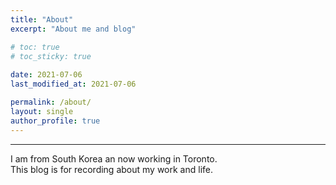 ```yaml
---
title: "About"
excerpt: "About me and blog"

# toc: true
# toc_sticky: true
 
date: 2021-07-06
last_modified_at: 2021-07-06

permalink: /about/
layout: single
author_profile: true
---
```


---
I am from South Korea an now working in Toronto.  
This blog is for recording about my work and life.

